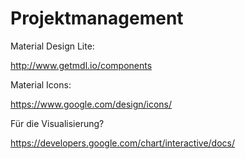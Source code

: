 # Projektmanagement

Material Design Lite:

http://www.getmdl.io/components

Material Icons: 

https://www.google.com/design/icons/

Für die Visualisierung?

https://developers.google.com/chart/interactive/docs/
